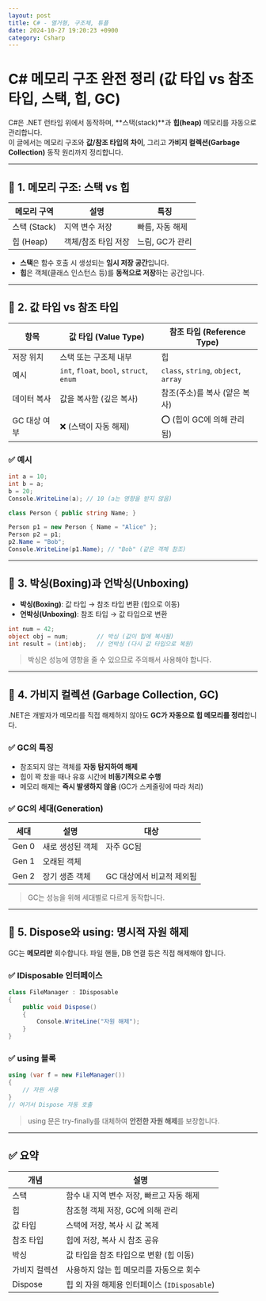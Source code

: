```yaml
---
layout: post
title: C# - 열거형, 구조체, 튜플
date: 2024-10-27 19:20:23 +0900
category: Csharp
---
```

# C# 메모리 구조 완전 정리 (값 타입 vs 참조 타입, 스택, 힙, GC)

C#은 .NET 런타임 위에서 동작하며, **스택(stack)**과 **힙(heap)** 메모리를 자동으로 관리합니다.  
이 글에서는 메모리 구조와 **값/참조 타입의 차이**, 그리고 **가비지 컬렉션(Garbage Collection)** 동작 원리까지 정리합니다.

---

## 🔷 1. 메모리 구조: 스택 vs 힙

| 메모리 구역 | 설명 | 특징 |
|--------------|------|------|
| 스택 (Stack) | 지역 변수 저장 | 빠름, 자동 해제 |
| 힙 (Heap) | 객체/참조 타입 저장 | 느림, GC가 관리 |

- **스택**은 함수 호출 시 생성되는 **임시 저장 공간**입니다.
- **힙**은 객체(클래스 인스턴스 등)를 **동적으로 저장**하는 공간입니다.

---

## 🔷 2. 값 타입 vs 참조 타입

| 항목 | 값 타입 (Value Type) | 참조 타입 (Reference Type) |
|------|-----------------------|------------------------------|
| 저장 위치 | 스택 또는 구조체 내부 | 힙 |
| 예시 | `int`, `float`, `bool`, `struct`, `enum` | `class`, `string`, `object`, `array` |
| 데이터 복사 | 값을 복사함 (깊은 복사) | 참조(주소)를 복사 (얕은 복사) |
| GC 대상 여부 | ❌ (스택이 자동 해제) | ⭕ (힙이 GC에 의해 관리됨) |

### ✅ 예시

```csharp
int a = 10;
int b = a;
b = 20;
Console.WriteLine(a); // 10 (a는 영향을 받지 않음)

class Person { public string Name; }

Person p1 = new Person { Name = "Alice" };
Person p2 = p1;
p2.Name = "Bob";
Console.WriteLine(p1.Name); // "Bob" (같은 객체 참조)
```

---

## 🔷 3. 박싱(Boxing)과 언박싱(Unboxing)

- **박싱(Boxing)**: 값 타입 → 참조 타입 변환 (힙으로 이동)
- **언박싱(Unboxing)**: 참조 타입 → 값 타입으로 변환

```csharp
int num = 42;
object obj = num;        // 박싱 (값이 힙에 복사됨)
int result = (int)obj;   // 언박싱 (다시 값 타입으로 복원)
```

> 박싱은 성능에 영향을 줄 수 있으므로 주의해서 사용해야 합니다.

---

## 🔷 4. 가비지 컬렉션 (Garbage Collection, GC)

.NET은 개발자가 메모리를 직접 해제하지 않아도 **GC가 자동으로 힙 메모리를 정리**합니다.

### ✅ GC의 특징

- 참조되지 않는 객체를 **자동 탐지하여 해제**
- 힙이 꽉 찼을 때나 유휴 시간에 **비동기적으로 수행**
- 메모리 해제는 **즉시 발생하지 않음** (GC가 스케줄링에 따라 처리)

### ✅ GC의 세대(Generation)

| 세대 | 설명 | 대상 |
|------|------|------|
| Gen 0 | 새로 생성된 객체 | 자주 GC됨 |
| Gen 1 | 오래된 객체 | |
| Gen 2 | 장기 생존 객체 | GC 대상에서 비교적 제외됨 |

> GC는 성능을 위해 세대별로 다르게 동작합니다.

---

## 🔷 5. Dispose와 using: 명시적 자원 해제

GC는 **메모리만** 회수합니다. 파일 핸들, DB 연결 등은 직접 해제해야 합니다.

### ✅ IDisposable 인터페이스

```csharp
class FileManager : IDisposable
{
    public void Dispose()
    {
        Console.WriteLine("자원 해제");
    }
}
```

### ✅ using 블록

```csharp
using (var f = new FileManager())
{
    // 자원 사용
}
// 여기서 Dispose 자동 호출
```

> using 문은 try-finally를 대체하여 **안전한 자원 해제**를 보장합니다.

---

## ✅ 요약

| 개념 | 설명 |
|------|------|
| 스택 | 함수 내 지역 변수 저장, 빠르고 자동 해제 |
| 힙 | 참조형 객체 저장, GC에 의해 관리 |
| 값 타입 | 스택에 저장, 복사 시 값 복제 |
| 참조 타입 | 힙에 저장, 복사 시 참조 공유 |
| 박싱 | 값 타입을 참조 타입으로 변환 (힙 이동) |
| 가비지 컬렉션 | 사용하지 않는 힙 메모리를 자동으로 회수 |
| Dispose | 힙 외 자원 해제용 인터페이스 (`IDisposable`) |